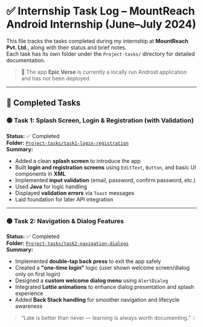 # ✅ Internship Task Log – MountReach Android Internship (June–July 2024)

This file tracks the tasks completed during my internship at **MountReach Pvt. Ltd.**, along with their status and brief notes.  
Each task has its own folder under the `Project-tasks/` directory for detailed documentation.

> 📱 The app **Epic Verse** is currently a locally run Android application and has not been deployed.

---

## 📌 Completed Tasks

### 🟢 Task 1: Splash Screen, Login & Registration (with Validation)
**Status:** ✅ Completed  
**Folder:** [`Project-tasks/task1-login-registration`](./Project-tasks/task1-login-registration/)  
**Summary:**
- Added a clean **splash screen** to introduce the app
- Built **login and registration screens** using `EditText`, `Button`, and basic UI components in **XML**
- Implemented **input validation** (email, password, confirm password, etc.)
- Used **Java** for logic handling
- Displayed **validation errors** via `Toast` messages
- Laid foundation for later API integration

---

### 🟢 Task 2: Navigation & Dialog Features
**Status:** ✅ Completed  
**Folder:** [`Project-tasks/task2-navigation-dialogs`](./Project-tasks/task2-navigation-dialogs/)  
**Summary:**
- Implemented **double-tap back press** to exit the app safely
- Created a **"one-time login"** logic (user shown welcome screen/dialog only on first login)
- Designed a **custom welcome dialog menu** using `AlertDialog`
- Integrated **Lottie animations** to enhance dialog presentation and splash experience
- Added **Back Stack handling** for smoother navigation and lifecycle awareness


> “Late is better than never — learning is always worth documenting.” 💡
